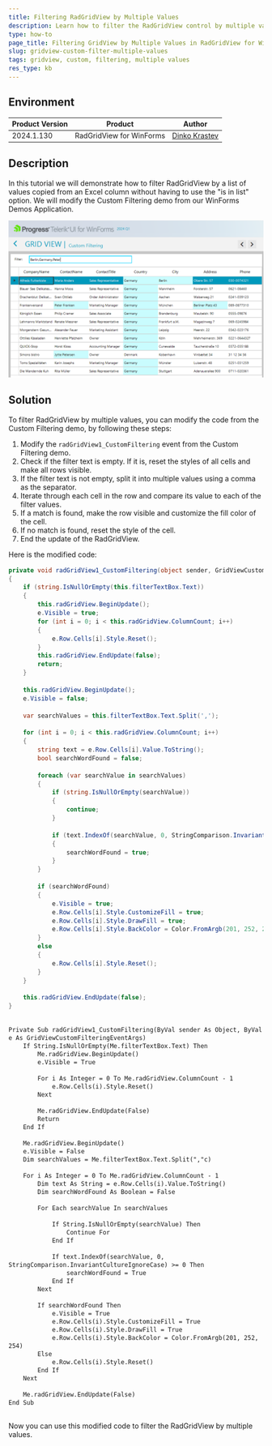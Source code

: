 ```yaml
---
title: Filtering RadGridView by Multiple Values
description: Learn how to filter the RadGridView control by multiple values without using the "is in list" option.
type: how-to
page_title: Filtering GridView by Multiple Values in RadGridView for WinForms | Telerik UI for WinForms
slug: gridview-custom-filter-multiple-values
tags: gridview, custom, filtering, multiple values
res_type: kb
---
```


## Environment
|Product Version|Product|Author|
|----|----|----|
|2024.1.130|RadGridView for WinForms|[Dinko Krastev](https://www.telerik.com/blogs/author/dinko-krastev)|

## Description

In this tutorial we will demonstrate how to filter RadGridView by a list of values copied from an Excel column without having to use the "is in list" option. We will modify the Custom Filtering demo from our WinForms Demos Application.

![gridview-custom-filter-multiple-values 001](images/gridview-custom-filter-multiple-values_1.png)

## Solution

To filter RadGridView by multiple values, you can modify the code from the Custom Filtering demo, by following these steps:

1. Modify the `radGridView1_CustomFiltering` event from the Custom Filtering demo.
2. Check if the filter text is empty. If it is, reset the styles of all cells and make all rows visible.
3. If the filter text is not empty, split it into multiple values using a comma as the separator.
4. Iterate through each cell in the row and compare its value to each of the filter values.
5. If a match is found, make the row visible and customize the fill color of the cell.
6. If no match is found, reset the style of the cell.
7. End the update of the RadGridView.

Here is the modified code:

````C#  
private void radGridView1_CustomFiltering(object sender, GridViewCustomFilteringEventArgs e)
{
    if (string.IsNullOrEmpty(this.filterTextBox.Text))
    {
        this.radGridView.BeginUpdate();
        e.Visible = true;
        for (int i = 0; i < this.radGridView.ColumnCount; i++)
        {
            e.Row.Cells[i].Style.Reset();
        }
        this.radGridView.EndUpdate(false);
        return;
    }

    this.radGridView.BeginUpdate();
    e.Visible = false;

    var searchValues = this.filterTextBox.Text.Split(',');

    for (int i = 0; i < this.radGridView.ColumnCount; i++)
    {
        string text = e.Row.Cells[i].Value.ToString();
        bool searchWordFound = false;

        foreach (var searchValue in searchValues)
        {
            if (string.IsNullOrEmpty(searchValue))
            {
                continue;
            }

            if (text.IndexOf(searchValue, 0, StringComparison.InvariantCultureIgnoreCase) >= 0)
            {
                searchWordFound = true;
            }
        }

        if (searchWordFound)
        {
            e.Visible = true;
            e.Row.Cells[i].Style.CustomizeFill = true;
            e.Row.Cells[i].Style.DrawFill = true;
            e.Row.Cells[i].Style.BackColor = Color.FromArgb(201, 252, 254);
        }
        else
        {
            e.Row.Cells[i].Style.Reset();
        }
    }

    this.radGridView.EndUpdate(false);
}

````
````VB.NET

Private Sub radGridView1_CustomFiltering(ByVal sender As Object, ByVal e As GridViewCustomFilteringEventArgs)
    If String.IsNullOrEmpty(Me.filterTextBox.Text) Then
        Me.radGridView.BeginUpdate()
        e.Visible = True

        For i As Integer = 0 To Me.radGridView.ColumnCount - 1
            e.Row.Cells(i).Style.Reset()
        Next

        Me.radGridView.EndUpdate(False)
        Return
    End If

    Me.radGridView.BeginUpdate()
    e.Visible = False
    Dim searchValues = Me.filterTextBox.Text.Split(","c)

    For i As Integer = 0 To Me.radGridView.ColumnCount - 1
        Dim text As String = e.Row.Cells(i).Value.ToString()
        Dim searchWordFound As Boolean = False

        For Each searchValue In searchValues

            If String.IsNullOrEmpty(searchValue) Then
                Continue For
            End If

            If text.IndexOf(searchValue, 0, StringComparison.InvariantCultureIgnoreCase) >= 0 Then
                searchWordFound = True
            End If
        Next

        If searchWordFound Then
            e.Visible = True
            e.Row.Cells(i).Style.CustomizeFill = True
            e.Row.Cells(i).Style.DrawFill = True
            e.Row.Cells(i).Style.BackColor = Color.FromArgb(201, 252, 254)
        Else
            e.Row.Cells(i).Style.Reset()
        End If
    Next

    Me.radGridView.EndUpdate(False)
End Sub


````


Now you can use this modified code to filter the RadGridView by multiple values.
